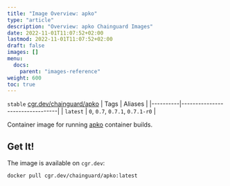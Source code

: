 ```yaml
---
title: "Image Overview: apko"
type: "article"
description: "Overview: apko Chainguard Images"
date: 2022-11-01T11:07:52+02:00
lastmod: 2022-11-01T11:07:52+02:00
draft: false
images: []
menu:
  docs:
    parent: "images-reference"
weight: 600
toc: true
---
```


`stable` [cgr.dev/chainguard/apko](https://github.com/chainguard-images/images/tree/main/images/apko)
| Tags     | Aliases                         |
|----------|---------------------------------|
| `latest` | `0`, `0.7`, `0.7.1`, `0.7.1-r0` |



Container image for running [apko](https://github.com/chainguard-dev/apko) container builds.

## Get It!

The image is available on `cgr.dev`:

```
docker pull cgr.dev/chainguard/apko:latest
```
